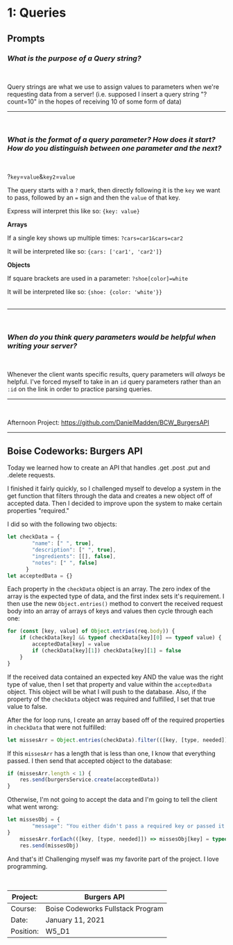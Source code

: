 # 1: Queries

## Prompts

### *What is the purpose of a Query string?*
<br/>

Query strings are what we use to assign values to parameters when we're requesting data from a server! (i.e. supposed I insert a query string "?count=10" in the hopes of receiving 10 of some form of data)
<br/><hr/><br/>

### *What is the format of a query parameter? How does it start? How do you distinguish between one parameter and the next?*
<br/>

?`key`=`value`&`key2`=`value`

The query starts with a `?` mark, then directly following it is the `key` we want to pass, followed by an `=` sign and then the `value` of that key. 

Express will interpret this like so:
`{key: value}`

**Arrays**

If a single key shows up multiple times:
`?cars=car1&cars=car2`

It will be interpreted like so: `{cars: ['car1', 'car2']}`

**Objects**

If square brackets are used in a parameter: `?shoe[color]=white`

It will be interpreted like so: `{shoe: {color: 'white'}}`
<br/><br/><hr/><br/>

### *When do you think query parameters would be helpful when writing your server?*
<br/>

Whenever the client wants specific results, query parameters will *always* be helpful. I've forced myself to take in an `id` query parameters rather than an `:id` on the link in order to practice parsing queries.
<br/><hr/><br/>

Afternoon Project: https://github.com/DanielMadden/BCW_BurgersAPI

<hr/>

## Boise Codeworks: Burgers API

Today we learned how to create an API that handles .get .post .put and .delete requests.

I finished it fairly quickly, so I challenged myself to develop a system in the get function that filters through the data and creates a new object off of accepted data. Then I decided to improve upon the system to make certain properties "required."

I did so with the following two objects:

```javascript
let checkData = {
        "name": [" ", true],
        "description": [" ", true],
        "ingredients": [[], false],
        "notes": [" ", false]
      }
let acceptedData = {}
```
Each property in the `checkData` object is an array. The zero index of the array is the expected type of data, and the first index sets it's requirement. I then use the new `Object.entries()` method to convert the received request body into an array of arrays of keys and values then cycle through each one:
```javascript
for (const [key, value] of Object.entries(req.body)) {
    if (checkData[key] && typeof checkData[key][0] == typeof value) {
        acceptedData[key] = value
        if (checkData[key][1]) checkData[key][1] = false
    }
}
```
If the received data contained an expected key AND the value was the right type of value, then I set that property and value within the `acceptedData` object. This object will be what I will push to the database. Also, if the property of the `checkData` object was required and fulfilled, I set that true value to false.

After the for loop runs, I create an array based off of the required properties in `checkData` that were not fulfilled:
```javascript
let missesArr = Object.entries(checkData).filter(([key, [type, needed]]) => needed == true)
```
If this `missesArr` has a length that is less than one, I know that everything passed. I then send that accepted object to the database:
```javascript
if (missesArr.length < 1) {
    res.send(burgersService.create(acceptedData))
}
```
Otherwise, I'm not going to accept the data and I'm going to tell the client what went wrong:
```javascript
let missesObj = {
        "message": "You either didn't pass a required key or passed it with improper data. The following properties show the required keys and their required form of data."
}
    missesArr.forEach(([key, [type, needed]]) => missesObj[key] = typeof type)
    res.send(missesObj)
```
And that's it! Challenging myself was my favorite part of the project. I love programming.

<br/>


| Project:  | Burgers API                     |
|-----------|-----------------------------------|
| Course:   | Boise Codeworks Fullstack Program |
| Date:     | January 11, 2021                  |
| Position: | W5_D1                     |